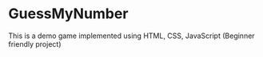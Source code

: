 # GuessMyNumber
This is a demo game implemented using HTML, CSS, JavaScript (Beginner friendly project)
